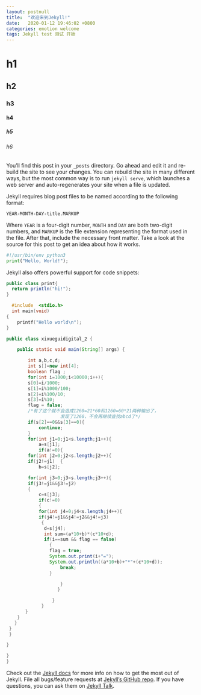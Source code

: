 ```yaml
---
layout: postnull
title:  "欢迎来到Jekyll!"
date:   2020-01-12 19:46:02 +0800
categories: emotion welcome
tags: Jekyll test 测试 开始
---
```


# h1

## h2

### h3

#### h4

##### h5

###### h6

You’ll find this post in your `_posts` directory. Go ahead and edit it and re-build the site to see your changes. You can rebuild the site in many different ways, but the most common way is to run `jekyll serve`, which launches a web server and auto-regenerates your site when a file is updated.

Jekyll requires blog post files to be named according to the following format:

`YEAR-MONTH-DAY-title.MARKUP`

Where `YEAR` is a four-digit number, `MONTH` and `DAY` are both two-digit numbers, and `MARKUP` is the file extension representing the format used in the file. After that, include the necessary front matter. Take a look at the source for this post to get an idea about how it works.

```python
#!/usr/bin/env python3
print("Hello, World!");
```

Jekyll also offers powerful support for code snippets:

```java
public class print{
  return println("hi!");
}
```

```c
  #include  <stdio.h>
  int main(void)
{
    printf("Hello world\n");
}
```

```java
public class xixueguidigital_2 {

    public static void main(String[] args) {

        int a,b,c,d;
        int s[]=new int[4];
        boolean flag ;
        for(int i=1000;i<10000;i++){
        s[0]=i/1000;
        s[1]=i%1000/100;
        s[2]=i%100/10;
        s[3]=i%10;
        flag = false;
        /*有了这个就不会造成1260=21*60和1260=60*21两种输出了，
                    发现了1260，不会再继续查找abcd了*/
        if(s[2]==0&&s[3]==0){
            continue;
        }
        for(int j1=0;j1<s.length;j1++){
            a=s[j1];
            if(a!=0){
        for(int j2=0;j2<s.length;j2++){
        if(j2!=j1)  {
            b=s[j2];

        for(int j3=0;j3<s.length;j3++){
        if(j3!=j1&&j3!=j2)  
        {
            c=s[j3];
            if(c!=0)
            {
            for(int j4=0;j4<s.length;j4++){
            if(j4!=j1&&j4!=j2&&j4!=j3)  
             {
              d=s[j4];
              int sum=(a*10+b)*(c*10+d);
              if(i==sum && flag == false)
                {
                flag = true;
                System.out.print(i+"=");
                System.out.println((a*10+b)+"*"+(c*10+d));
                    break;
                }

                    }
                   }

                 }
             }
       }
    }
   }
 }
 }

}

}
}
```


Check out the [Jekyll docs][jekyll-docs] for more info on how to get the most out of Jekyll. File all bugs/feature requests at [Jekyll’s GitHub repo][jekyll-gh]. If you have questions, you can ask them on [Jekyll Talk][jekyll-talk].

[jekyll-docs]: https://jekyllrb.com/docs/home
[jekyll-gh]:   https://github.com/jekyll/jekyll
[jekyll-talk]: https://talk.jekyllrb.com/
